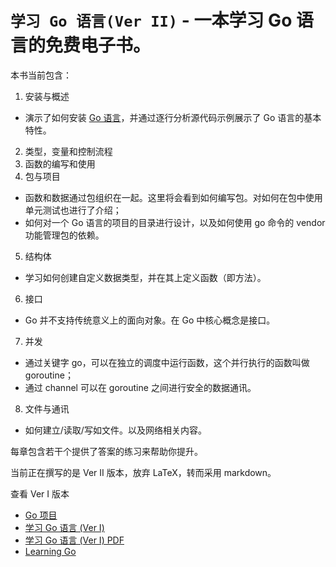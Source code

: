 # `学习 Go 语言(Ver II)` - 一本学习 Go 语言的免费电子书。

本书当前包含：

1. 安装与概述
 - 演示了如何安装 [Go 语言][1]，并通过逐行分析源代码示例展示了 Go 语言的基本特性。
2. 类型，变量和控制流程
3. 函数的编写和使用
4. 包与项目
 - 函数和数据通过包组织在一起。这里将会看到如何编写包。对如何在包中使用单元测试也进行了介绍；
 - 如何对一个 Go 语言的项目的目录进行设计，以及如何使用 go 命令的 vendor 功能管理包的依赖。
5. 结构体
 - 学习如何创建自定义数据类型，并在其上定义函数（即方法）。
6. 接口
 - Go 并不支持传统意义上的面向对象。在 Go 中核心概念是接口。
7. 并发
 - 通过关键字 go，可以在独立的调度中运行函数，这个并行执行的函数叫做 goroutine；
 - 通过 channel 可以在 goroutine 之间进行安全的数据通讯。
8. 文件与通讯
 - 如何建立/读取/写如文件。以及网络相关内容。

每章包含若干个提供了答案的练习来帮助你提升。

当前正在撰写的是 Ver II 版本，放弃 LaTeX，转而采用 markdown。

查看 Ver I 版本

* [Go 项目][1]
* [学习 Go 语言 (Ver I)][2]
* [学习 Go 语言 (Ver I) PDF][3]
* [Learning Go][4]


[1]: http://golang.org  "Go 项目"
[2]: http://www.mikespook.com/learning-go/ "学习 Go 语言"
[3]: http://mikespook.qiniudn.com/%E5%AD%A6%E4%B9%A0%20Go%20%E8%AF%AD%E8%A8%80(Golang).pdf?download "七牛存储"
[4]: http://miek.nl/posts/2014/Jun/01/learning-go/ "Learning Go"

